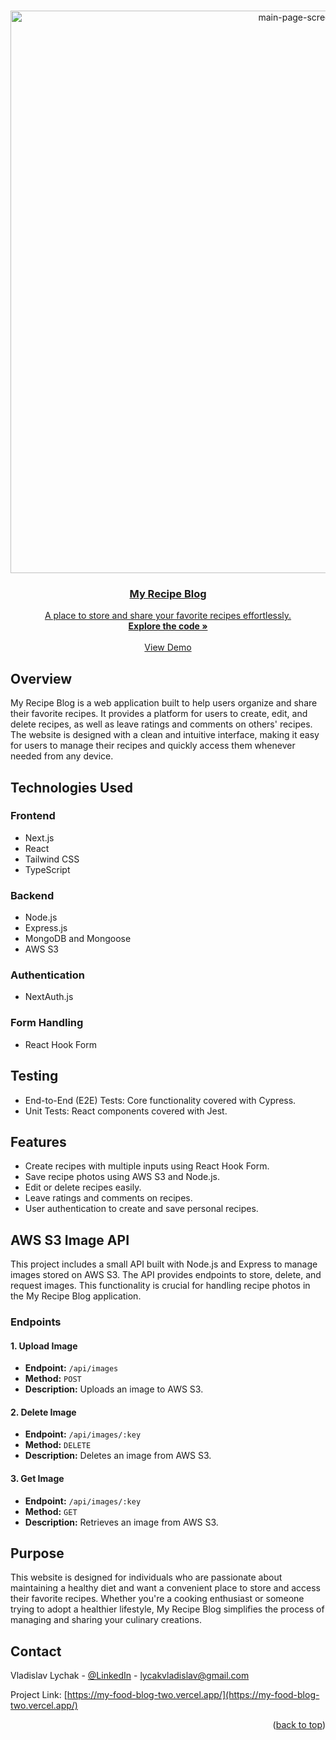 <a name="readme-top"></a>

<br />
<div align="center">
  <a href="https://my-food-blog-two.vercel.app/" target='_blank'>
    <img src="./client/assets/images/main-screen.png" alt="main-page-screen" width='900'>
<h3 align="center">My Recipe Blog</h3>
  <p align="center">
A place to store and share your favorite recipes effortlessly.
    <br />
    <a href="https://github.com/LychakVlad/my-food-blog"><strong>Explore the code »</strong></a>
    <br />
    <br />
    <a href="https://my-food-blog-two.vercel.app/">View Demo</a>
  </p>
</div>
<!-- ABOUT THE PROJECT -->

## Overview

My Recipe Blog is a web application built to help users organize and share their favorite recipes. It provides a platform for users to create, edit, and delete recipes, as well as leave ratings and comments on others' recipes. The website is designed with a clean and intuitive interface, making it easy for users to manage their recipes and quickly access them whenever needed from any device.

## Technologies Used

### Frontend

- Next.js
- React
- Tailwind CSS
- TypeScript

### Backend

- Node.js
- Express.js
- MongoDB and Mongoose
- AWS S3

### Authentication

- NextAuth.js

### Form Handling

- React Hook Form

## Testing

- End-to-End (E2E) Tests: Core functionality covered with Cypress.
- Unit Tests: React components covered with Jest.

## Features

- Create recipes with multiple inputs using React Hook Form.
- Save recipe photos using AWS S3 and Node.js.
- Edit or delete recipes easily.
- Leave ratings and comments on recipes.
- User authentication to create and save personal recipes.

## AWS S3 Image API

This project includes a small API built with Node.js and Express to manage images stored on AWS S3. The API provides endpoints to store, delete, and request images. This functionality is crucial for handling recipe photos in the My Recipe Blog application.

### Endpoints

#### 1. Upload Image

- **Endpoint:** `/api/images`
- **Method:** `POST`
- **Description:** Uploads an image to AWS S3.

#### 2. Delete Image

- **Endpoint:** `/api/images/:key`
- **Method:** `DELETE`
- **Description:** Deletes an image from AWS S3.

#### 3. Get Image

- **Endpoint:** `/api/images/:key`
- **Method:** `GET`
- **Description:** Retrieves an image from AWS S3.

## Purpose

This website is designed for individuals who are passionate about maintaining a healthy diet and want a convenient place to store and access their favorite recipes. Whether you're a cooking enthusiast or someone trying to adopt a healthier lifestyle, My Recipe Blog simplifies the process of managing and sharing your culinary creations.

## Contact

Vladislav Lychak - [@LinkedIn](https://www.linkedin.com/in/vladislav-lychak/) - lycakvladislav@gmail.com

Project Link: [https://my-food-blog-two.vercel.app/](https://my-food-blog-two.vercel.app/)

<p align="right">(<a href="#readme-top">back to top</a>)</p>
